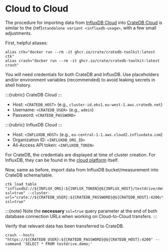 # Cloud to Cloud

The procedure for importing data from [InfluxDB Cloud] into [CrateDB Cloud] is
similar to the {ref}`standalone variant <influxdb-usage>`, with a few small
adjustments.

First, helpful aliases:
```shell
alias ctk="docker run --rm -it ghcr.io/crate/cratedb-toolkit:latest ctk"
alias crash="docker run --rm -it ghcr.io/crate/cratedb-toolkit:latest crash"
```

You will need credentials for both CrateDB and InfluxDB.
Use placeholders and/or environment variables (recommended) to avoid leaking
secrets in shell history.

:::{rubric} CrateDB Cloud
:::
- Host: `<CRATEDB_HOST>` (e.g., `cluster-id.eks1.eu-west-1.aws.cratedb.net`)
- Username: `<CRATEDB_USER>` (e.g., `admin`)
- Password: `<CRATEDB_PASSWORD>`

:::{rubric} InfluxDB Cloud
:::
- Host: `<INFLUXDB_HOST>` (e.g., `eu-central-1-1.aws.cloud2.influxdata.com`)
- Organization ID: `<INFLUXDB_ORG_ID>`
- All-Access API token: `<INFLUXDB_TOKEN>`

For CrateDB, the credentials are displayed at time of cluster creation.
For InfluxDB, they can be found in the [cloud platform] itself.

Now, same as before, import data from InfluxDB bucket/measurement into 
CrateDB schema/table.
```shell
ctk load table "influxdb2://${INFLUX_ORG}:${INFLUX_TOKEN}@${INFLUX_HOST}/testdrive/demo?ssl=true" --cluster-url="crate://${CRATEDB_USER}:${CRATEDB_PASSWORD}@${CRATEDB_HOST}:4200/testdrive/demo?ssl=true"
```

:::{note}
Note the **necessary** `ssl=true` query parameter at the end of both database connection URLs
when working on Cloud-to-Cloud transfers.
:::

Verify that relevant data has been transferred to CrateDB.
```shell
crash --hosts "https://${CRATEDB_USER}:${CRATEDB_PASSWORD}@${CRATEDB_HOST}:4200" --command 'SELECT * FROM testdrive.demo;'
```


[cloud platform]: https://docs.influxdata.com/influxdb/cloud/admin
[CrateDB Cloud]: https://console.cratedb.cloud/
[InfluxDB Cloud]: https://cloud2.influxdata.com/
